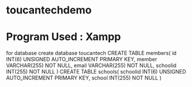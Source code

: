 # toucantechdemo

# Program Used : Xampp

for database
create database  toucantech
CREATE TABLE members(
id INT(6) UNSIGNED AUTO_INCREMENT PRIMARY KEY,
member VARCHAR(255) NOT NULL,
email VARCHAR(255) NOT NULL,
schoolid INT(255) NOT NULL
)
CREATE TABLE schools(
schoolid INT(6) UNSIGNED AUTO_INCREMENT PRIMARY KEY,
school INT(255) NOT NULL
)

